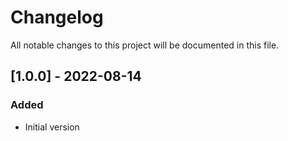 # Changelog

All notable changes to this project will be documented in this file.

## [1.0.0] - 2022-08-14

### Added

- Initial version
